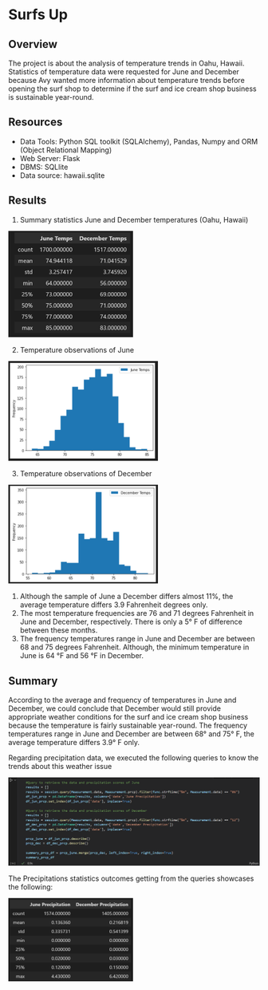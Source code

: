 # Surfs Up

## Overview
The project is about the analysis of temperature trends in Oahu, Hawaii. Statistics of temperature data were requested for June and December because Avy wanted more information about temperature trends before opening the surf shop to determine if the surf and ice cream shop business is sustainable year-round.

## Resources
  - Data Tools: Python SQL toolkit (SQLAlchemy), Pandas, Numpy and ORM (Object Relational Mapping)
  - Web Server: Flask
  - DBMS: SQLlite
  - Data source: hawaii.sqlite

## Results
1. Summary statistics June and December temperatures (Oahu, Hawaii)
<img src="Resources/june_dec-stats.PNG" width="250" />

2. Temperature observations of June
<img src="Resources/june_hist.PNG" width="300" />

3. Temperature observations of December
<img src="Resources/dec_hist.PNG" width="300" />

  1. Although the sample of June a December differs almost 11%, the average temperature differs 3.9 Fahrenheit degrees only.
  2. The most temperature frequencies are 76 and 71 degrees Fahrenheit in June and December, respectively. There is only a 5° F of difference between these months.
  3. The frequency temperatures range in June and December are between 68 and 75 degrees Fahrenheit. Although, the minimum temperature in June is 64 °F and 56 °F in December.

## Summary
According to the average and frequency of temperatures in June and December, we could conclude that December would still provide appropriate weather conditions for the surf and ice cream shop business because the temperature is fairly sustainable year-round. The frequency temperatures range in June and December are between 68° and 75° F, the average temperature differs 3.9° F only.

Regarding precipitation data, we executed the following queries to know the trends about this weather issue

<img src="Resources/queries_prcp.PNG" width="750" />

The Precipitations statistics outcomes getting from the queries showcases the following:

<img src="Resources/june_dec_prcp.PNG" width="250" />
